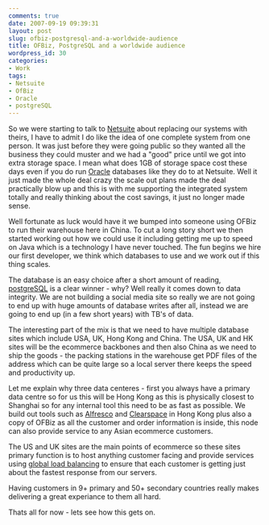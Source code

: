 ```yaml
---
comments: true
date: 2007-09-19 09:39:31
layout: post
slug: ofbiz-postgresql-and-a-worldwide-audience
title: OFBiz, PostgreSQL and a worldwide audience
wordpress_id: 30
categories:
- Work
tags:
- Netsuite
- OfBiz
- Oracle
- postgreSQL
---
```


So we were starting to talk to [Netsuite](http://www.netsuite.com) about replacing our systems with theirs, I have to admit I do like the idea of one complete system from one person. It was just before they were going public so they wanted all the business they could muster and we had a "good" price until we got into extra storage space. I mean what does 1GB of storage space cost these days even if you do run [Oracle](http://www.oracle.com) databases like they do to at Netsuite. Well it just made the whole deal crazy the scale out plans made the deal practically blow up and this is with me supporting the integrated system totally and really thinking about the cost savings, it just no longer made sense.

Well fortunate as luck would have it we bumped into someone using OFBiz to run their warehouse here in China. To cut a long story short we then started working out how we could use it including getting me up to speed on Java which is a technology I have never touched. The fun begins we hire our first developer, we think which databases to use and we work out if this thing scales.

The database is an easy choice after a short amount of reading, [postgreSQL](http://www.postgresql.org) is a clear winner - why? Well really it comes down to data integrity. We are not building a social media site so really we are not going to end up with huge amounts of database writes after all, instead we are going to end up (in a few short years) with TB's of data.

The interesting part of the mix is that we need to have multiple database sites which include USA, UK, Hong Kong and China. The USA, UK and HK sites will be the ecommerce backbones and then also China as we need to ship the goods - the packing stations in the warehouse get PDF files of the address which can be quite large so a local server there keeps the speed and productivity up.

Let me explain why three data centeres - first you always have a primary data centre so for us this will be Hong Kong as this is physically closest to Shanghai so for any internal tool this need to be as fast as possible. We build out tools such as [Alfresco](http://www.alfresco.com) and [Clearspace](http://www.jivesoftware.com/products/clearspace) in Hong Kong plus also a copy of OFBiz as all the customer and order information is inside, this node can also provide service to any Asian ecommerce customers.

The US and UK sites are the main points of ecommerce so these sites primary function is to host anything customer facing and provide services using [global load balancing](http://www.cisco.com/warp/public/117/css_glb_sticky.html) to ensure that each customer is getting just about the fastest response from our servers.

Having customers in 9+ primary and 50+ secondary countries really makes delivering a great experiance to them all hard.

Thats all for now - lets see how this gets on.
